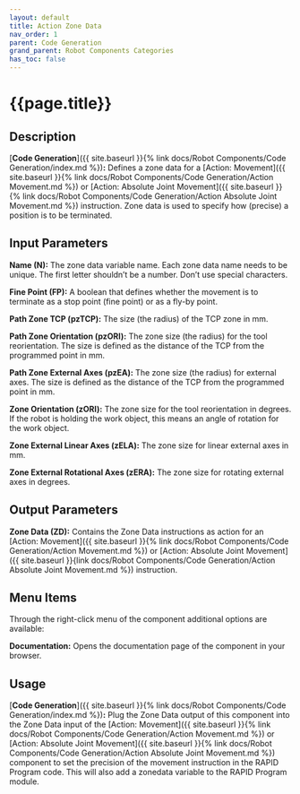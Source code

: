 ```yaml
---
layout: default
title: Action Zone Data
nav_order: 1
parent: Code Generation
grand_parent: Robot Components Categories
has_toc: false
---
```


# **{{page.title}}**

## **Description**

[**Code Generation**]({{ site.baseurl }}{% link docs/Robot Components/Code Generation/index.md %})**:** Defines a zone data for a [Action: Movement]({{ site.baseurl }}{% link docs/Robot Components/Code Generation/Action Movement.md %}) or [Action: Absolute Joint Movement]({{ site.baseurl }}{% link docs/Robot Components/Code Generation/Action Absolute Joint Movement.md %}) instruction. Zone data is used to specify how (precise) a position is to be terminated. 

## **Input Parameters**

**Name (N):** The zone data variable name. Each zone data name needs to be unique. The first letter shouldn’t be a number. Don’t use special characters.

**Fine Point (FP):** A boolean that defines whether the movement is to terminate as a stop point (fine point) or as a fly-by point. 

**Path Zone TCP (pzTCP):** The size (the radius) of the TCP zone in mm. 

**Path Zone Orientation (pzORI):** The zone size (the radius) for the tool reorientation. The size is defined as the distance of the TCP from the programmed point in mm.

**Path Zone External Axes (pzEA):** The zone size (the radius) for external axes. The size is defined as the distance of the TCP from the programmed point in mm.

**Zone Orientation (zORI):** The zone size for the tool reorientation in degrees. If the robot is holding the work object, this means an angle of rotation for the work object.

**Zone External Linear Axes (zELA):** The zone size for linear external axes in mm.

**Zone External Rotational Axes (zERA):** The zone size for rotating external axes in degrees.

## **Output Parameters**

**Zone Data (ZD):** Contains the Zone Data instructions as action for an [Action: Movement]({{ site.baseurl }}{% link docs/Robot Components/Code Generation/Action Movement.md %}) or [Action: Absolute Joint Movement]({{ site.baseurl }}{link docs/Robot Components/Code Generation/Action Absolute Joint Movement.md %}) instruction.

## **Menu Items**

Through the right-click menu of the component additional options are available:

**Documentation:** Opens the documentation page of the component in your browser.

## **Usage**

[**Code Generation**]({{ site.baseurl }}{% link docs/Robot Components/Code Generation/index.md %})**:** Plug the Zone Data output of this component into the Zone Data input of the [Action: Movement]({{ site.baseurl }}{% link docs/Robot Components/Code Generation/Action Movement.md %}) or [Action: Absolute Joint Movement]({{ site.baseurl }}{% link docs/Robot Components/Code Generation/Action Absolute Joint Movement.md %}) component to set the precision of the movement instruction in the RAPID Program code. This will also add a zonedata variable to the RAPID Program module.